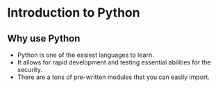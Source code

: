 # Introduction to Python
## Why use Python
- Python is one of the easiest languages to learn.
- It allows for rapid development and testing essential abilities for the security.
- There are a tons of pre-written modules that you can easily import.
<!--stackedit_data:
eyJoaXN0b3J5IjpbLTI5MzEyMTcwMF19
-->